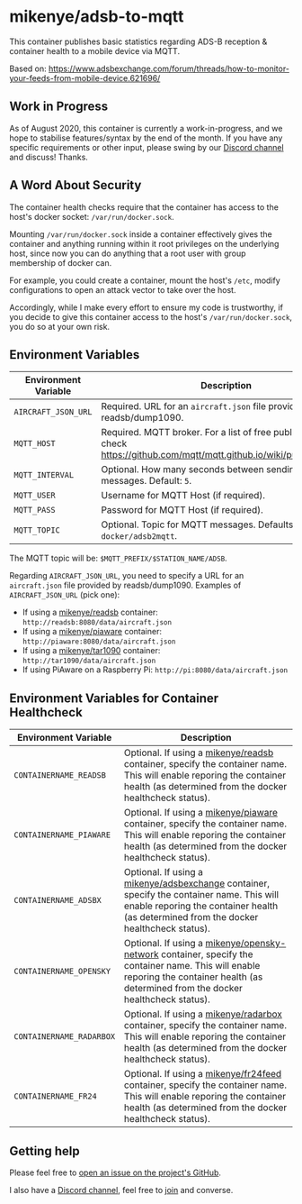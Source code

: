 # mikenye/adsb-to-mqtt

This container publishes basic statistics regarding ADS-B reception & container health to a mobile device via MQTT.

Based on: <https://www.adsbexchange.com/forum/threads/how-to-monitor-your-feeds-from-mobile-device.621696/>

## Work in Progress

As of August 2020, this container is currently a work-in-progress, and we hope to stabilise features/syntax by the end of the month. If you have any specific requirements or other input, please swing by our [Discord channel](https://discord.gg/sTf9uYF) and discuss! Thanks.

## A Word About Security

The container health checks require that the container has access to the host's docker socket: `/var/run/docker.sock`. 

Mounting `/var/run/docker.sock` inside a container effectively gives the container and anything running within it root privileges on the underlying host, since now you can do anything that a root user with group membership of docker can.

For example, you could create a container, mount the host's `/etc`, modify configurations to open an attack vector to take over the host.

Accordingly, while I make every effort to ensure my code is trustworthy, if you decide to give this container access to the host's `/var/run/docker.sock`, you do so at your own risk.

## Environment Variables

| Environment Variable | Description |
|-----|-----|
| `AIRCRAFT_JSON_URL` | Required. URL for an `aircraft.json` file provided by readsb/dump1090. |
| `MQTT_HOST` | Required. MQTT broker. For a list of free public servers, check <https://github.com/mqtt/mqtt.github.io/wiki/public_brokers>. |
| `MQTT_INTERVAL` | Optional. How many seconds between sending MQTT messages. Default: `5`. |
| `MQTT_USER` | Username for MQTT Host (if required). |
| `MQTT_PASS` | Password for MQTT Host (if required). |
| `MQTT_TOPIC` | Optional. Topic for MQTT messages. Defaults to `docker/adsb2mqtt`. |

The MQTT topic will be: `$MQTT_PREFIX/$STATION_NAME/ADSB`.

Regarding `AIRCRAFT_JSON_URL`, you need to specify a URL for an `aircraft.json` file provided by readsb/dump1090. Examples of `AIRCRAFT_JSON_URL` (pick one):

* If using a [mikenye/readsb](https://hub.docker.com/r/mikenye/readsb) container: `http://readsb:8080/data/aircraft.json`
* If using a [mikenye/piaware](https://hub.docker.com/r/mikenye/piaware) container: `http://piaware:8080/data/aircraft.json`
* If using a [mikenye/tar1090](https://hub.docker.com/r/mikenye/tar1090) container: `http://tar1090/data/aircraft.json`
* If using PiAware on a Raspberry Pi: `http://pi:8080/data/aircraft.json`

## Environment Variables for Container Healthcheck

| Environment Variable | Description |
|-----|-----|
| `CONTAINERNAME_READSB` | Optional. If using a [mikenye/readsb](https://hub.docker.com/r/mikenye/readsb) container, specify the container name. This will enable reporing the container health (as determined from the docker healthcheck status). |
| `CONTAINERNAME_PIAWARE` | Optional. If using a [mikenye/piaware](https://hub.docker.com/r/mikenye/piaware) container, specify the container name. This will enable reporing the container health (as determined from the docker healthcheck status). |
| `CONTAINERNAME_ADSBX`  | Optional. If using a [mikenye/adsbexchange](https://hub.docker.com/r/mikenye/adsbexchange) container, specify the container name. This will enable reporing the container health (as determined from the docker healthcheck status). |
| `CONTAINERNAME_OPENSKY`  | Optional. If using a [mikenye/opensky-network](https://hub.docker.com/r/mikenye/opensky-network) container, specify the container name. This will enable reporing the container health (as determined from the docker healthcheck status). |
| `CONTAINERNAME_RADARBOX`  | Optional. If using a [mikenye/radarbox](https://hub.docker.com/r/mikenye/radarbox) container, specify the container name. This will enable reporing the container health (as determined from the docker healthcheck status). |
| `CONTAINERNAME_FR24`  | Optional. If using a [mikenye/fr24feed](https://hub.docker.com/r/mikenye/fr24feed) container, specify the container name. This will enable reporing the container health (as determined from the docker healthcheck status). |

## Getting help

Please feel free to [open an issue on the project's GitHub](https://github.com/mikenye/docker-adsb-to-mqtt/issues).

I also have a [Discord channel](https://discord.gg/sTf9uYF), feel free to [join](https://discord.gg/sTf9uYF) and converse.
